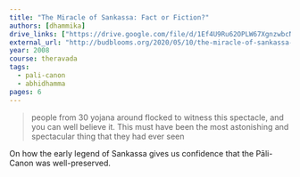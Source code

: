 ```yaml
---
title: "The Miracle of Sankassa: Fact or Fiction?"
authors: [dhammika]
drive_links: ["https://drive.google.com/file/d/1Ef4U9Ru62OPLW67XgnzwbcNPBR1BvBo5/view?usp=drivesdk"]
external_url: "http://budblooms.org/2020/05/10/the-miracle-of-sankassa-fact-or-fiction/"
year: 2008
course: theravada
tags:
  - pali-canon
  - abhidhamma
pages: 6
---
```


> people from 30 yojana around flocked to witness this spectacle, and you can well believe it. This must have been the most astonishing and spectacular thing that they had ever seen

On how the early legend of Sankassa gives us confidence that the Pāli-Canon was well-preserved.
